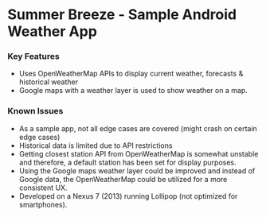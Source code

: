 Summer Breeze - Sample Android Weather App
============

### Key Features 
* Uses OpenWeatherMap APIs to display current weather, forecasts & historical weather
* Google maps with a weather layer is used to show weather on a map.

### Known Issues
* As a sample app, not all edge cases are covered (might crash on certain edge cases)
* Historical data is limited due to API restrictions
* Getting closest station API from OpenWeatherMap is somewhat unstable and therefore, a default station has been set for display purposes.
* Using the Google maps weather layer could be improved and instead of Google data, the OpenWeatherMap could be utilized for a more consistent UX.
* Developed on a Nexus 7 (2013) running Lollipop (not optimized for smartphones).
 
